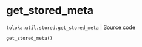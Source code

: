 # get_stored_meta
`toloka.util.stored.get_stored_meta` | [Source code](https://github.com/Toloka/toloka-kit/blob/v0.1.25/src/util/stored.py#L29)

```python
get_stored_meta()
```


